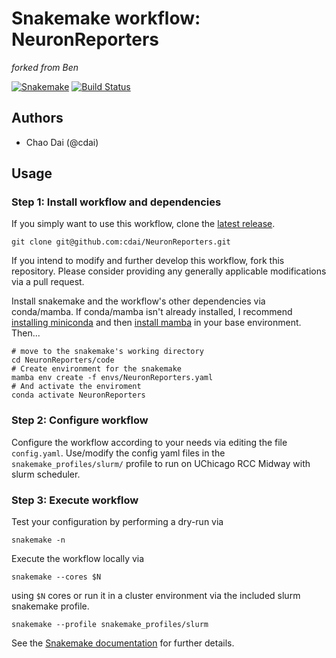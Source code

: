 # Snakemake workflow: NeuronReporters

*forked from Ben*

[![Snakemake](https://img.shields.io/badge/snakemake-≥6.8.0-brightgreen.svg)](https://snakemake.bitbucket.io)
[![Build Status](https://travis-ci.org/snakemake-workflows/NeuronReporters.svg?branch=master)](https://travis-ci.org/snakemake-workflows/NeuronReporters)


## Authors

* Chao Dai (@cdai)

## Usage

### Step 1: Install workflow and dependencies

If you simply want to use this workflow, clone the [latest release](https://github.com/bfairkun/NeuronReporters).

    git clone git@github.com:cdai/NeuronReporters.git

If you intend to modify and further develop this workflow, fork this repository. Please consider providing any generally applicable modifications via a pull request.

Install snakemake and the workflow's other dependencies via conda/mamba. If conda/mamba isn't already installed, I recommend [installing miniconda](https://docs.conda.io/en/latest/miniconda.html) and then [install mamba](https://github.com/mamba-org/mamba) in your base environment. Then...

    # move to the snakemake's working directory
    cd NeuronReporters/code
    # Create environment for the snakemake
    mamba env create -f envs/NeuronReporters.yaml
    # And activate the enviroment
    conda activate NeuronReporters

### Step 2: Configure workflow

Configure the workflow according to your needs via editing the file `config.yaml`. Use/modify the config yaml files in the `snakemake_profiles/slurm/` profile to run on UChicago RCC Midway with slurm scheduler.

### Step 3: Execute workflow

Test your configuration by performing a dry-run via

    snakemake -n

Execute the workflow locally via

    snakemake --cores $N

using `$N` cores or run it in a cluster environment via the included slurm snakemake profile.

    snakemake --profile snakemake_profiles/slurm

See the [Snakemake documentation](https://snakemake.readthedocs.io) for further details.

